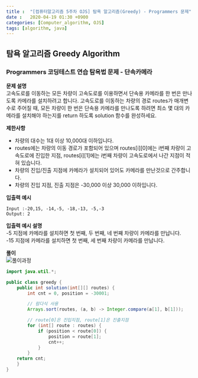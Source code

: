```yaml
---
title :  "[컴퓨터알고리즘 5주차 OJS] 탐욕 알고리즘(Greedy) - Programmers 문제"
date :   2020-04-19 01:30 +0900
categories: [Computer_algorithm, OJS]
tags: [algorithm, java]
---
```



## 탐욕 알고리즘 Greedy Algorithm  

### Programmers 코딩테스트 연습 탐욕법 문제 - 단속카메라 
    
**문제 설명**  
고속도로를 이동하는 모든 차량이 고속도로를 이용하면서 단속용 카메라를 한 번은 만나도록 카메라를 설치하려고 합니다. 고속도로를 이동하는 차량의 경로 routes가 매개변수로 주어질 때, 모든 차량이 한 번은 단속용 카메라를 만나도록 하려면 최소 몇 대의 카메라를 설치해야 하는지를 return 하도록 solution 함수를 완성하세요.  

**제한사항**
- 차량의 대수는 1대 이상 10,000대 이하입니다.
- routes에는 차량의 이동 경로가 포함되어 있으며 routes[i][0]에는 i번째 차량이 고속도로에 진입한 지점, routes[i][1]에는 i번째 차량이 고속도로에서 나간 지점이 적혀 있습니다.
- 차량의 진입/진출 지점에 카메라가 설치되어 있어도 카메라를 만난것으로 간주합니다.
- 차량의 진입 지점, 진출 지점은 -30,000 이상 30,000 이하입니다.  
  
**입출력 예시**  
```console
Input :-20,15, -14,-5, -18,-13, -5,-3  
Output: 2
```  

**입출력 예시 설명**  
-5 지점에 카메라를 설치하면 첫 번째, 두 번째, 네 번째 차량이 카메라를 만납니다.  
-15 지점에 카메라를 설치하면 첫 번째, 세 번째 차량이 카메라를 만납니다.

**풀이**  
![풀이과정](/assets/img/greedy_solution_2.jpg)  

```java
import java.util.*;

public class greedy {
    public int solution(int[][] routes) {
        int cnt = 0, position = -30001;

        // 람다식 사용
        Arrays.sort(routes, (a, b) -> Integer.compare(a[1], b[1]));

        // route[0]은 진입지점, route[1]은 진출지점
        for (int[] route : routes) {
            if (position < route[0]) {
                position = route[1];
                cnt++;
            }
        }
    return cnt;
    }
}
```  

  
   
